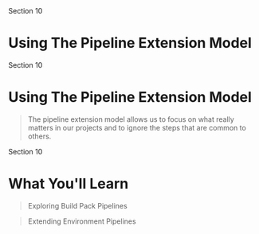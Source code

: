<!-- .slide: class="center" -->
<div class="eyebrow">Section 10</div>

# Using The Pipeline Extension Model


<!-- .slide: class="light" -->
<div class="eyebrow">Section 10</div>

# Using The Pipeline Extension Model

> The pipeline extension model allows us to focus on what really matters in our projects and to ignore the steps that are common to others.


<!-- .slide: class="light" -->
<div class="eyebrow">Section 10</div>

# What You'll Learn

> Exploring Build Pack Pipelines

> Extending Environment Pipelines
